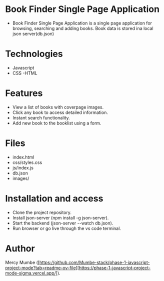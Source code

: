 # Book Finder Single Page Application
- Book Finder Single Page Application is a single page application for browsing, searching and adding books. Book data is stored ina local json server(db.json)

# Technologies
- Javascript
- CSS
-HTML

# Features
- View a list of books with coverpage images.
- Click any book to access detailed information.
- Instant search functionality.
- Add new book to the booklist using a form.

# Files 
- index.html
- css/styles.css
- js/index.js
- db.json
- images/

# Installation and access
- Clone the project repository.
- Install json-server (npm install -g json-server).
- Start the backend (json-server --watch db.json).
- Run browser or go live through the vs code terminal.

# Author
Mercy Mumbe ([https://github.com/Mumbe-stack/phase-1-javascript-project-mode?tab=readme-ov-file][https://phase-1-javascript-project-mode-sigma.vercel.app/]).

